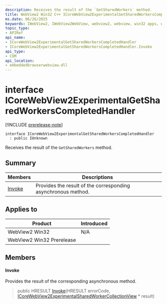 ```yaml
---
description: Receives the result of the `GetSharedWorkers` method.
title: WebView2 Win32 C++ ICoreWebView2ExperimentalGetSharedWorkersCompletedHandler
ms.date: 06/26/2025
keywords: IWebView2, IWebView2WebView, webview2, webview, win32 apps, win32, edge, ICoreWebView2, ICoreWebView2Controller, browser control, edge html, ICoreWebView2ExperimentalGetSharedWorkersCompletedHandler
topic_type: 
- APIRef
api_name:
- ICoreWebView2ExperimentalGetSharedWorkersCompletedHandler
- ICoreWebView2ExperimentalGetSharedWorkersCompletedHandler.Invoke
api_type:
- COM
api_location:
- embeddedbrowserwebview.dll
---
```


# interface ICoreWebView2ExperimentalGetSharedWorkersCompletedHandler

[!INCLUDE [prerelease-note](../includes/prerelease-note.md)]

```
interface ICoreWebView2ExperimentalGetSharedWorkersCompletedHandler
  : public IUnknown
```

Receives the result of the `GetSharedWorkers` method.

## Summary

 Members                        | Descriptions
--------------------------------|---------------------------------------------
[Invoke](#invoke) | Provides the result of the corresponding asynchronous method.

## Applies to

Product                         | Introduced
--------------------------------|---------------------------------------------
WebView2 Win32            |    N/A
WebView2 Win32 Prerelease |    

## Members

#### Invoke

Provides the result of the corresponding asynchronous method.

> public HRESULT [Invoke](#invoke)(HRESULT errorCode, [ICoreWebView2ExperimentalSharedWorkerCollectionView](icorewebview2experimentalsharedworkercollectionview.md#icorewebview2experimentalsharedworkercollectionview) * result)


